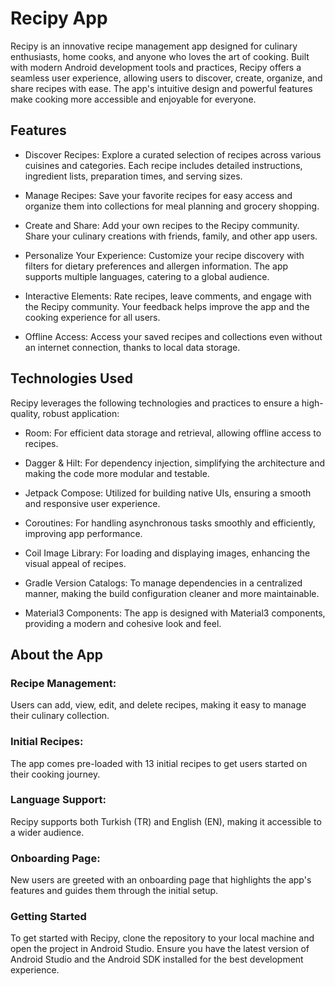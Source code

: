 # Recipy App
Recipy is an innovative recipe management app designed for culinary enthusiasts, home cooks, and anyone who loves the art of cooking. Built with modern Android development tools and practices, Recipy offers a seamless user experience, allowing users to discover, create, organize, and share recipes with ease. The app's intuitive design and powerful features make cooking more accessible and enjoyable for everyone.

## Features
- Discover Recipes: Explore a curated selection of recipes across various cuisines and categories. Each recipe includes detailed instructions, ingredient lists, preparation times, and serving sizes.

- Manage Recipes: Save your favorite recipes for easy access and organize them into collections for meal planning and grocery shopping.

- Create and Share: Add your own recipes to the Recipy community. Share your culinary creations with friends, family, and other app users.

- Personalize Your Experience: Customize your recipe discovery with filters for dietary preferences and allergen information. The app supports multiple languages, catering to a global audience.

- Interactive Elements: Rate recipes, leave comments, and engage with the Recipy community. Your feedback helps improve the app and the cooking experience for all users.

- Offline Access: Access your saved recipes and collections even without an internet connection, thanks to local data storage.

## Technologies Used

Recipy leverages the following technologies and practices to ensure a high-quality, robust application:


- Room: For efficient data storage and retrieval, allowing offline access to recipes.

- Dagger & Hilt: For dependency injection, simplifying the architecture and making the code more modular and testable.

- Jetpack Compose: Utilized for building native UIs, ensuring a smooth and responsive user experience.

- Coroutines: For handling asynchronous tasks smoothly and efficiently, improving app performance.

- Coil Image Library: For loading and displaying images, enhancing the visual appeal of recipes.

- Gradle Version Catalogs: To manage dependencies in a centralized manner, making the build configuration cleaner and more maintainable.

- Material3 Components: The app is designed with Material3 components, providing a modern and cohesive look and feel.

## About the App

### Recipe Management:

Users can add, view, edit, and delete recipes, making it easy to manage their culinary collection.

### Initial Recipes:

The app comes pre-loaded with 13 initial recipes to get users started on their cooking journey.

### Language Support:

Recipy supports both Turkish (TR) and English (EN), making it accessible to a wider audience.

### Onboarding Page:
New users are greeted with an onboarding page that highlights the app's features and guides them through the initial setup.

### Getting Started
To get started with Recipy, clone the repository to your local machine and open the project in Android Studio. Ensure you have the latest version of Android Studio and the Android SDK installed for the best development experience.